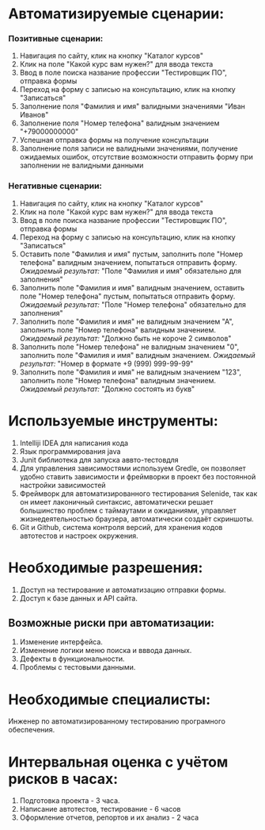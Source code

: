 # Автоматизируемые сценарии:

### Позитивные сценарии:

1. Навигация по сайту, клик на кнопку "Каталог курсов"
2. Клик на поле "Какой курс вам нужен?" для ввода текста
3. Ввод в поле поиска название профессии "Тестировщик ПО", отправка формы
4. Переход на форму с записью на консультацию, клик на кнопку "Записаться"
5. Заполнение поля "Фамилия и имя" валидными значениями "Иван Иванов"
6. Заполнение поля "Номер телефона" валидным значением "+79000000000"
7. Успешная отправка формы на получение консультации
8. Заполнение поля записи не валидными значениями, получение ожидаемых ошибок, отсутствие возможности отправить форму при заполнении не валидными данными

### Негативные сценарии:

1. Навигация по сайту, клик на кнопку "Каталог курсов"
2. Клик на поле "Какой курс вам нужен?" для ввода текста
3. Ввод в поле поиска название профессии "Тестировщик ПО", отправка формы
4. Переход на форму с записью на консультацию, клик на кнопку "Записаться"
5. Оставить поле "Фамилия и имя" пустым, заполнить поле "Номер телефона" валидным значением, попытаться отправить форму.
   _Ожидаемый результат:_ "Поле "Фамилия и имя" обязательно для заполнения" 
6. Заполнить поле "Фамилия и имя" валидным значением, оставить поле "Номер телефона" пустым, попытаться отправить форму.
    _Ожидаемый результат:_ "Поле "Номер телефона" обязательно для заполнения"
7. Заполнить поле "Фамилия и имя" не валидным значением "А", заполнить поле "Номер телефона" валидным значением.
   _Ожидаемый результат:_ "Должно быть не короче 2 символов"
8. Заполнить поле "Номер телефона" не валидным значением "0", заполнить поле "Фамилия и имя" валидным значением.
   _Ожидаемый результат:_ "Номер в формате +9 (999) 999-99-99"
9. Заполнить поле "Фамилия и имя" не валидным значением "123", заполнить поле "Номер телефона" валидным значением.
   _Ожидаемый результат:_ "Должно состоять из букв"





# Используемые инструменты:

1. Intelliji IDEA для написания кода
2. Язык программирования java
3. Junit библиотека для запуска аввто-тестовдля
4. Для управления зависимостями используем Gredle, он позволяет удобно ставить зависимости и фреймворки в проект без постоянной настройки зависимостей
5. Фреймворк для автоматизированного тестирования Selenide, так как он имеет лаконичный синтаксис, автоматически решает большинство проблем с таймаутами и ожиданиями, управляет жизнедеятельностью браузера, автоматически создаёт скриншоты.
6. Git и Github, система контроля версий, для хранения кодов автотестов и настроек окружения.

# Необходимые разрешения:

1. Доступ на тестирование и автоматизацию отправки формы.
2. Доступ к базе данных и API сайта.

## Возможные риски при автоматизации:

1. Изменение интерфейса.
2. Изменение логики меню поиска и вввода данных.
3. Дефекты в функциональности.
4. Проблемы с тестовыми данными.

# Необходимые специалисты:

Инженер по автоматизированному тестированию програмного обеспечения.

# Интервальная оценка с учётом рисков в часах:

1. Подготовка проекта - 3 часа.
2. Написание автотестов, тестирование - 6 часов
3. Оформление отчетов, репортов и их анализ - 2 часа
